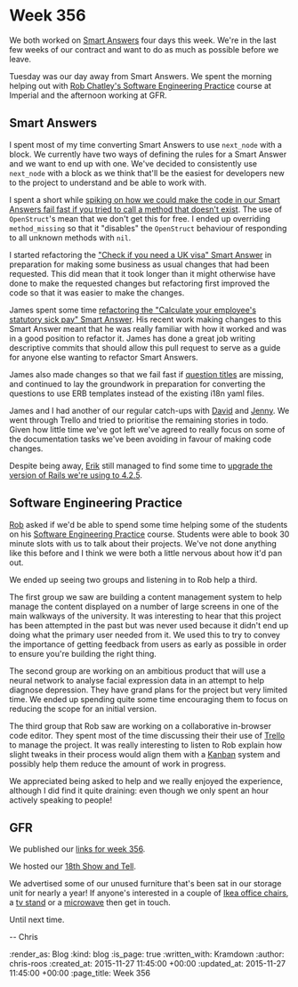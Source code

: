 Week 356
========

We both worked on [Smart Answers][smart-answers] four days this week. We're in the last few weeks of our contract and want to do as much as possible before we leave.

Tuesday was our day away from Smart Answers. We spent the morning helping out with [Rob Chatley's Software Engineering Practice][rbc-302] course at Imperial and the afternoon working at GFR.

## Smart Answers

I spent most of my time converting Smart Answers to use `next_node` with a block. We currently have two ways of defining the rules for a Smart Answer and we want to end up with one. We've decided to consistently use `next_node` with a block as we think that'll be the easiest for developers new to the project to understand and be able to work with.

I spent a short while [spiking on how we could make the code in our Smart Answers fail fast if you tried to call a method that doesn't exist][pr-2071]. The use of `OpenStruct`'s mean that we don't get this for free. I ended up overriding `method_missing` so that it "disables" the `OpenStruct` behaviour of responding to all unknown methods with `nil`.

I started refactoring the ["Check if you need a UK visa" Smart Answer][check-uk-visa] in preparation for making some business as usual changes that had been requested. This did mean that it took longer than it might otherwise have done to make the requested changes but refactoring first improved the code so that it was easier to make the changes.

James spent some time [refactoring the "Calculate your employee's statutory sick pay" Smart Answer][pr-2068]. His recent work making changes to this Smart Answer meant that he was really familiar with how it worked and was in a good position to refactor it. James has done a great job writing descriptive commits that should allow this pull request to serve as a guide for anyone else wanting to refactor Smart Answers.

James also made changes so that we fail fast if [question titles][pr-2075] are missing, and continued to lay the groundwork in preparation for converting the questions to use ERB templates instead of the existing i18n yaml files.

James and I had another of our regular catch-ups with [David][david-singleton] and [Jenny][jenny-duckett]. We went through Trello and tried to prioritise the remaining stories in todo. Given how little time we've got left we've agreed to really focus on some of the documentation tasks we've been avoiding in favour of making code changes.

Despite being away, [Erik][erik-eide] still managed to find some time to [upgrade the version of Rails we're using to 4.2.5][pr-2084].

## Software Engineering Practice

[Rob][rob-chatley] asked if we'd be able to spend some time helping some of the students on his [Software Engineering Practice][rbc-302] course. Students were able to book 30 minute slots with us to talk about their projects. We've not done anything like this before and I think we were both a little nervous about how it'd pan out.

We ended up seeing two groups and listening in to Rob help a third.

The first group we saw are building a content management system to help manage the content displayed on a number of large screens in one of the main walkways of the university. It was interesting to hear that this project has been attempted in the past but was never used because it didn't end up doing what the primary user needed from it. We used this to try to convey the importance of getting feedback from users as early as possible in order to ensure you're building the right thing.

The second group are working on an ambitious product that will use a neural network to analyse facial expression data in an attempt to help diagnose depression. They have grand plans for the project but very limited time. We ended up spending quite some time encouraging them to focus on reducing the scope for an initial version.

The third group that Rob saw are working on a collaborative in-browser code editor. They spent most of the time discussing their their use of [Trello][trello] to manage the project. It was really interesting to listen to Rob explain how slight tweaks in their process would align them with a [Kanban][kanban] system and possibly help them reduce the amount of work in progress.

We appreciated being asked to help and we really enjoyed the experience, although I did find it quite draining: even though we only spent an hour actively speaking to people!

## GFR

We published our [links for week 356][week-356-links].

We hosted our [18th Show and Tell][show-and-tell-18].

We advertised some of our unused furniture that's been sat in our storage unit for nearly a year! If anyone's interested in a couple of [Ikea office chairs][gumtree-ikea-chair], a [tv stand][gumtree-tv-stand] or a [microwave][gumtree-microwave] then get in touch.

Until next time.

-- Chris

[check-uk-visa]: https://www.gov.uk/check-uk-visa
[david-singleton]: http://dsingleton.co.uk/
[erik-eide]: https://github.com/erik-eide
[gumtree-ikea-chair]: https://www.gumtree.com/p/for-sale/2-x-ikea-vilgotnominell-swivel-chairs-with-nominell-armrests/1141696958
[gumtree-microwave]: https://www.gumtree.com/p/for-sale/sanyo-em-g255aw-microwave-oven/1141696290
[gumtree-tv-stand]: https://www.gumtree.com/p/for-sale/fs1040-2m-tall-tv-trolley-floor-stand-w-mounting-bracket-for-lcdplasma-tvs-glass-shelves/1141683137
[jenny-duckett]: https://twitter.com/jenny_duckett
[kanban]: https://en.wikipedia.org/wiki/Kanban
[pr-2068]: https://github.com/alphagov/smart-answers/pull/2068
[pr-2071]: https://github.com/alphagov/smart-answers/pull/2071
[pr-2075]: https://github.com/alphagov/smart-answers/pull/2075
[pr-2084]: https://github.com/alphagov/smart-answers/pull/2084
[rbc-302]: https://www.doc.ic.ac.uk/~rbc/302/
[rob-chatley]: https://www.doc.ic.ac.uk/~rbc/
[show-and-tell-18]: /show-and-tell-18
[smart-answers]: https://github.com/alphagov/smart-answers
[trello]: https://trello.com/
[week-356-links]: /week-356-links

:render_as: Blog
:kind: blog
:is_page: true
:written_with: Kramdown
:author: chris-roos
:created_at: 2015-11-27 11:45:00 +00:00
:updated_at: 2015-11-27 11:45:00 +00:00
:page_title: Week 356
